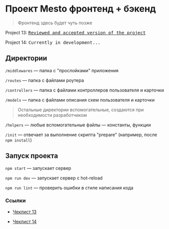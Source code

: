 # Проект Mesto фронтенд + бэкенд

> Фронтенд здесь будет чуть позже

Project 13: <kbd>[Reviewed and accepted version of the project](https://github.com/artginzburg/express-mesto/tree/project-13_review-2-final)</kbd>

Project 14: <kbd>Currently in development...</kbd>

## Директории

`/middlewares` — папка с "прослойками" приложения

`/routes` — папка с файлами роутера

`/controllers` — папка с файлами контроллеров пользователя и карточки

`/models` — папка с файлами описания схем пользователя и карточки

> Остальные директории вспомогательные, создаются при необходимости разработчиком

`/helpers` — любые вспомогательные файлы — константы, функции

`/init` — отвечает за выполнение скрипта "prepare" (например, после `npm install`)

## Запуск проекта

`npm start` — запускает сервер

`npm run dev` — запускает сервер с hot-reload

`npm run lint` — проверить ошибки в стиле написания кода

### Ссылки

- [Чеклист 13](https://code.s3.yandex.net/web-developer/checklists/new-program/checklist-13/index.html)

- [Чеклист 14](https://code.s3.yandex.net/web-developer/checklists/new-program/checklist-14/index.html)
